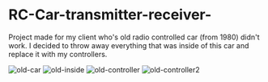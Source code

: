 # RC-Car-transmitter-receiver-
Project made for my client who's old radio controlled car (from 1980) didn't work. I decided to throw away everything that was inside of this car and replace it with my controllers.

![old-car](https://user-images.githubusercontent.com/28922780/49915580-9f8a7180-fe96-11e8-8f8a-1149ddaed1a6.PNG)
![old-inside](https://user-images.githubusercontent.com/28922780/49915633-d5c7f100-fe96-11e8-8e64-7aed0ea5bc4d.PNG)
![old-controller](https://user-images.githubusercontent.com/28922780/49915631-d5c7f100-fe96-11e8-9632-dab284376321.PNG)
![old-controller2](https://user-images.githubusercontent.com/28922780/49915632-d5c7f100-fe96-11e8-9391-ff9153f2bb37.PNG)
